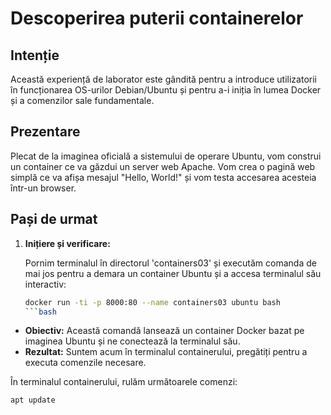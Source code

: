 # Descoperirea puterii containerelor

## Intenție

Această experiență de laborator este gândită pentru a introduce utilizatorii în funcționarea OS-urilor Debian/Ubuntu și pentru a-i iniția în lumea Docker și a comenzilor sale fundamentale.

## Prezentare

Plecat de la imaginea oficială a sistemului de operare Ubuntu, vom construi un container ce va găzdui un server web Apache. Vom crea o pagină web simplă ce va afișa mesajul "Hello, World!" și vom testa accesarea acesteia într-un browser.

## Pași de urmat

1. **Inițiere și verificare:**

   Pornim terminalul în directorul 'containers03' și executăm comanda de mai jos pentru a demara un container Ubuntu și a accesa terminalul său interactiv:

   ```bash
   docker run -ti -p 8000:80 --name containers03 ubuntu bash
   ```bash
*   **Obiectiv:** Această comandă lansează un container Docker bazat pe imaginea Ubuntu și ne conectează la terminalul său.
*   **Rezultat:** Suntem acum în terminalul containerului, pregătiți pentru a executa comenzile necesare.

În terminalul containerului, rulăm următoarele comenzi:

```bash
apt update
